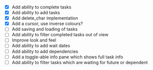 - [x] Add ability to complete tasks
- [x] Add ability to add tasks
- [x] Add delete_char implementation
- [x] Add a cursor, use inverse colours?
- [ ] Add saving and loading of tasks
- [ ] Add ability to filter completed tasks out of view
- [ ] Improve look and feel
- [ ] Add ability to add wait dates
- [ ] Add ability to add dependencies
- [ ] Add a toggle-able info pane which shows full task info
- [ ] Add ability to filter tasks which are waiting for future or dependent
